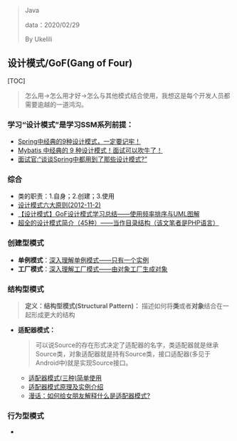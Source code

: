 > Java
>
> data：2020/02/29
>
> By Ukelili

## 设计模式/GoF(Gang of Four)

[TOC]

> 怎么用->怎么用才好->怎么与其他模式结合使用，我想这是每个开发人员都需要逾越的一道鸿沟。

### 学习“设计模式”是学习SSM系列前提：

- [Spring中经典的9种设计模式，一定要记牢！](https://mp.weixin.qq.com/s/gz2-izPrgW1AGbqqovT0cA)
- [Mybatis 中经典的 9 种设计模式！面试可以吹牛了！](https://mp.weixin.qq.com/s?__biz=MzI1NDQ3MjQxNA==&mid=2247490812&idx=1&sn=77724eaa49f7a4f4efc4c0045e1db80f&chksm=e9c5e54ddeb26c5bdad60eac3e35daa0391def6a1c1be7de10383958b606ce8940e77d47c916&scene=21#wechat_redirect)
- [面试官:“谈谈Spring中都用到了那些设计模式?”](https://blog.csdn.net/qq_34337272/article/details/90487768)

### 综合

- 类的职责：1.自身；2.创建；3.使用
- [设计模式六大原则(2012-11-2)](http://www.uml.org.cn/sjms/201211023.asp)
- [【设计模式】GoF设计模式学习总结——使用频率排序与UML图解](https://www.cnblogs.com/chenpi/p/5222597.html)
- [超全的设计模式简介（45种）——当作目录结构（该文笔者是PHP语言）](https://juejin.im/post/5cb534386fb9a0685727e1eb)

### 创建型模式

- **单例模式**：[深入理解单例模式——只有一个实例](https://blog.csdn.net/qq_34337272/article/details/80455972)
- **工厂模式**：[深入理解工厂模式——由对象工厂生成对象](https://blog.csdn.net/qq_34337272/article/details/80472071#%E4%B8%80-%E5%B7%A5%E5%8E%82%E6%A8%A1%E5%BC%8F%E4%BB%8B%E7%BB%8D)

### 结构型模式

> **定义：结构型模式(Structural Pattern)：** 描述如何将**类**或者**对象**结合在一起形成更大的结构

- **适配器模式：**

  > 可以说Source的存在形式决定了适配器的名字，类适配器就是继承Source类，对象适配器就是持有Source类，接口适配器(多见于Android中)就是实现Source接口。

  - [适配器模式(三种)简单使用](https://blog.csdn.net/u012359453/article/details/79165080?utm_source=app)
  - [适配器模式原理及实例介绍](https://www.ibm.com/developerworks/cn/java/j-lo-adapter-pattern/index.html)
  - [漫话：如何给女朋友解释什么是适配器模式?](https://juejin.im/post/5d229e8a6fb9a07eef6a2f82)

### 行为型模式

- 

